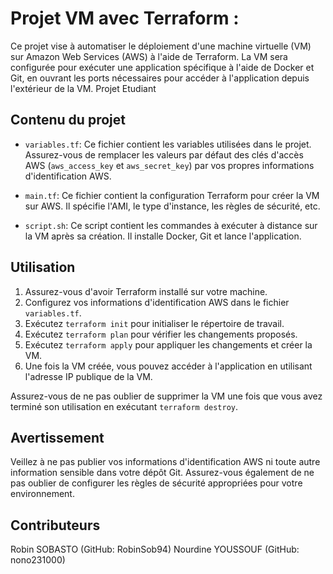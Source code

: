 # Projet VM avec Terraform : 

Ce projet vise à automatiser le déploiement d'une machine virtuelle (VM) sur Amazon Web Services (AWS) à l'aide de Terraform. La VM sera configurée pour exécuter une application spécifique à l'aide de Docker et Git, en ouvrant les ports nécessaires pour accéder à l'application depuis l'extérieur de la VM. Projet Etudiant

## Contenu du projet

- `variables.tf`: Ce fichier contient les variables utilisées dans le projet. Assurez-vous de remplacer les valeurs par défaut des clés d'accès AWS (`aws_access_key` et `aws_secret_key`) par vos propres informations d'identification AWS.
  
- `main.tf`: Ce fichier contient la configuration Terraform pour créer la VM sur AWS. Il spécifie l'AMI, le type d'instance, les règles de sécurité, etc.

- `script.sh`: Ce script contient les commandes à exécuter à distance sur la VM après sa création. Il installe Docker, Git et lance l'application.

## Utilisation

1. Assurez-vous d'avoir Terraform installé sur votre machine.
2. Configurez vos informations d'identification AWS dans le fichier `variables.tf`.
3. Exécutez `terraform init` pour initialiser le répertoire de travail.
4. Exécutez `terraform plan` pour vérifier les changements proposés.
5. Exécutez `terraform apply` pour appliquer les changements et créer la VM.
6. Une fois la VM créée, vous pouvez accéder à l'application en utilisant l'adresse IP publique de la VM.

Assurez-vous de ne pas oublier de supprimer la VM une fois que vous avez terminé son utilisation en exécutant `terraform destroy`.

## Avertissement

Veillez à ne pas publier vos informations d'identification AWS ni toute autre information sensible dans votre dépôt Git. Assurez-vous également de ne pas oublier de configurer les règles de sécurité appropriées pour votre environnement.

## Contributeurs

Robin SOBASTO (GitHub: RobinSob94)
Nourdine YOUSSOUF (GitHub: nono231000)

